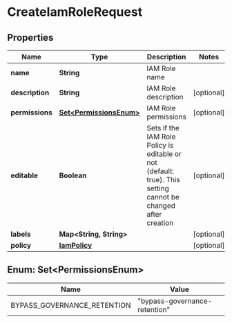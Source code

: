 

# CreateIamRoleRequest


## Properties

| Name | Type | Description | Notes |
|------------ | ------------- | ------------- | -------------|
|**name** | **String** | IAM Role name |  |
|**description** | **String** | IAM Role description |  [optional] |
|**permissions** | [**Set&lt;PermissionsEnum&gt;**](#Set&lt;PermissionsEnum&gt;) | IAM Role permissions |  [optional] |
|**editable** | **Boolean** | Sets if the IAM Role Policy is editable or not (default: true). This setting cannot be changed after creation |  [optional] |
|**labels** | **Map&lt;String, String&gt;** |  |  [optional] |
|**policy** | [**IamPolicy**](IamPolicy.md) |  |  [optional] |



## Enum: Set&lt;PermissionsEnum&gt;

| Name | Value |
|---- | -----|
| BYPASS_GOVERNANCE_RETENTION | &quot;bypass-governance-retention&quot; |



